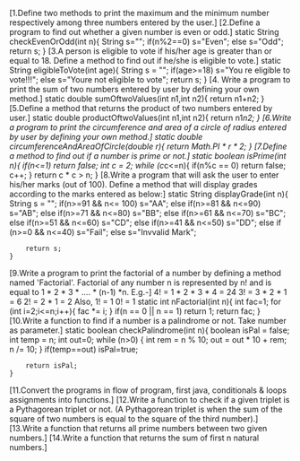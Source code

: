 [1.Define two methods to print the maximum and the minimum number respectively among three numbers entered by the user.]
[2.Define a program to find out whether a given number is even or odd.]
static String checkEvenOrOdd(int n){
        String s="";
        if(n%2==0)
            s="Even";
        else
            s="Odd";
        return s;
    }
[3.A person is eligible to vote if his/her age is greater than or equal to 18. Define a method to find out if he/she is eligible to vote.]
static String eligibleToVote(int age){
        String s = "";
        if(age>=18)
            s="You re eligible to vote!!!";
        else
            s="Youre not eligible to vote";
        return s;
    }
[4. Write a program to print the sum of two numbers entered by user by defining your own method.]
static double sumOftwoValues(int n1,int n2){
        return n1+n2;
    }
[5.Define a method that returns the product of two numbers entered by user.]
static double productOftwoValues(int n1,int n2){
        return n1*n2;
    }
[6.Write a program to print the circumference and area of a circle of radius entered by user by defining your own method.]
static double circumferenceAndAreaOfCircle(double r){
        return Math.PI * r * 2;
    }
[7.Define a method to find out if a number is prime or not.]
static boolean isPrime(int n){
        if(n<=1)
            return false;
        int c = 2;
        while (c*c<=n){
            if(n%c == 0)
                return false;
            c++;
        }
        return c * c > n;
    }
[8.Write a program that will ask the user to enter his/her marks (out of 100). Define a method that will display grades according to the marks entered as below:]
static String displayGrade(int n){
        String s = "";
        if(n>=91 && n<= 100)
            s="AA";
        else if(n>=81 && n<=90)
            s="AB";
        else if(n>=71 && n<=80)
            s="BB";
        else if(n>=61 && n<=70)
            s="BC";
        else if(n>=51 && n<=60)
            s="CD";
        else if(n>=41 && n<=50)
            s="DD";
        else if (n>=0 && n<=40)
            s="Fail";
        else
            s="Invvalid Mark";

        return s;
    }
[9.Write a program to print the factorial of a number by defining a method named 'Factorial'. Factorial of any number n is represented by n! and is equal to 1 * 2 * 3 * .... * (n-1) *n. E.g.-]
4! = 1 * 2 * 3 * 4 = 24 
3! = 3 * 2 * 1 = 6 
2! = 2 * 1 = 2 
Also, 
1! = 1 
0! = 1
static int nFactorial(int n){
        int fac=1;
        for (int i=2;i<=n;i++){
            fac *= i;
        }
        if(n == 0 || n == 1)
            return 1;
        return fac;
    }
[10.Write a function to find if a number is a palindrome or not. Take number as parameter.]
static boolean checkPalindrome(int n){
        boolean isPal = false;
        int temp = n;
        int out=0;
        while (n>0) {
            int rem = n % 10;
            out = out * 10 + rem;
            n /= 10;
        }
        if(temp==out)
            isPal=true;

        return isPal;
    }
[11.Convert the programs in flow of program, first java, conditionals & loops assignments into functions.]
[12.Write a function to check if a given triplet is a Pythagorean triplet or not. (A Pythagorean triplet is when the sum of the square of two numbers is equal to the square of the third number).]
[13.Write a function that returns all prime numbers between two given numbers.]
[14.Write a function that returns the sum of first n natural numbers.]
